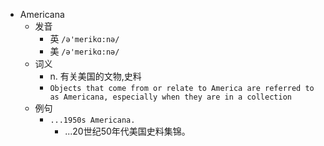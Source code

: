 - Americana
  - 发音
    - 英 `/ə'merikɑ:nə/`
    - 美 `/ə'merikɑ:nə/`
  - 词义
    - n. 有关美国的文物,史料
    - `Objects that come from or relate to America are referred to as Americana, especially when they are in a collection`
  - 例句
    - `...1950s Americana.`
      - ...20世纪50年代美国史料集锦。

